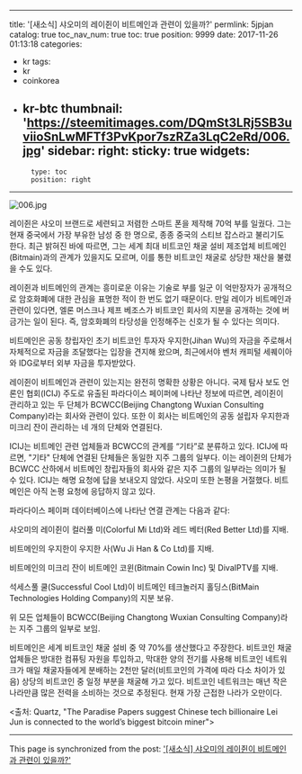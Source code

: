 
---
title: '[새소식]  샤오미의 레이쥔이 비트메인과 관련이 있을까?'
permlink: 5jpjan
catalog: true
toc_nav_num: true
toc: true
position: 9999
date: 2017-11-26 01:13:18
categories:
- kr
tags:
- kr
- coinkorea
- kr-btc
thumbnail: 'https://steemitimages.com/DQmSt3LRj5SB3uviioSnLwMFTf3PvKpor7szRZa3LqC2eRd/006.jpg'
sidebar:
    right:
        sticky: true
widgets:
    -
        type: toc
        position: right
---


![006.jpg](https://steemitimages.com/DQmSt3LRj5SB3uviioSnLwMFTf3PvKpor7szRZa3LqC2eRd/006.jpg)

레이쥔은 샤오미 브랜드로 세련되고 저렴한 스마트 폰을 제작해 70억 부를 일궜다.  그는 현재 중국에서 가장 부유한 남성 중 한 명으로, 종종 중국의 스티브 잡스라고 불리기도 한다.  최근 밝혀진 바에 따르면, 그는 세계 최대 비트코인 채굴 설비 제조업체 비트메인(Bitmain)과의 관계가 있을지도 모르며, 이를 통한 비트코인 채굴로 상당한 재산을 불렸을 수도 있다. 

레이쥔과 비트메인의 관계는 흥미로운 이유는 기술로 부를 일군 이 억만장자가 공개적으로 암호화폐에 대한 관심을 표명한 적이 한 번도 없기 때문이다.  만일 레이가 비트메인과 관련이 있다면, 엘론 머스크나 제프 베조스가 비트코인 회사의 지분을 공개하는 것에 버금가는 일이 된다.  즉, 암호화폐의 타당성을 인정해주는 신호가 될 수 있다는 의미다. 

비트메인은 공동 창립자인 초기 비트코인 투자자 우지한(Jihan Wu)의 자금을 주로해서 자체적으로 자금을 조달했다는 입장을 견지해 왔으며, 최근에서야 벤처 캐피털 세퀘이아와 IDG로부터 외부 자금을 투자받았다. 

레이쥔이 비트메인과 관련이 있는지는 완전히 명확한 상황은 아니다. 국제 탐사 보도 언론인 협회(ICIJ) 주도로 유출된 파라다이스 페이퍼에 나타난 정보에 따르면, 레이쥔이 관리하고 있는 두 단체가 BCWCC(Beijing Changtong Wuxian Consulting Company)라는 회사와 관련이 있다.  또한 이 회사는 비트메인의 공동 설립자 우지한과 미크리 잔이 관리하는 네 개의 단체와 연결된다.

ICIJ는 비트메인 관련 업체들과 BCWCC의 관계를 “기타”로 분류하고 있다.  ICIJ에 따르면, "기타" 단체에 연결된 단체들은 동일한 지주 그룹의 일부다. 이는 레이쥔의 단체가 BCWCC 산하에서 비트메인 창립자들의 회사와 같은 지주 그룹의 일부라는 의미가 될 수 있다.  ICIJ는 해명 요청에 답을 보내오지 않았다.  샤오미 또한 논평을 거절했다.  비트메인은 아직 논평 요청에 응답하지 않고 있다.

파라다이스 페이퍼 데이터베이스에 나타난 연결 관계는 다음과 같다:

샤오미의 레이쥔이 컬러풀 미(Colorful Mi Ltd)와 레드 베터(Red Better Ltd)를 지배.

비트메인의 우지한이 우지한 사(Wu Ji Han & Co Ltd)를 지배.

비트메인의 미크리 잔이 비트메인 코윈(Bitmain Cowin Inc) 및 DivaIPTV를 지배.

석세스풀 쿨(Successful Cool Ltd)이 비트메인 테크놀러지 홀딩스(BitMain Technologies Holding Company)의 지분 보유.

위 모든 업체들이 BCWCC(Beijing Changtong Wuxian Consulting Company)라는 지주 그룹의 일부로 보임.

비트메인은 세계 비트코인 채굴 설비 중 약 70%를 생산했다고 주장한다.  비트코인 채굴업체들은 방대한 컴퓨팅 자원을 투입하고, 막대한 양의 전기를 사용해 비트코인 네트워크가 매일 채굴자들에게 분배하는 2천만 달러(비트코인의 가격에 따라 다소 차이가 있음) 상당의 비트코인 중 일정 부분을 채굴해 가고 있다.  비트코인 네트워크는 매년 작은 나라만큼 많은 전력을 소비하는 것으로 추정된다.  현재 가장 근접한 나라가 오만이다. 

<출처: Quartz, "The Paradise Papers suggest Chinese tech billionaire Lei Jun is connected to the world’s biggest bitcoin miner">

- - -

This page is synchronized from the post: ['[새소식]  샤오미의 레이쥔이 비트메인과 관련이 있을까?'](https://steemit.com/@pius.pius/5jpjan)
